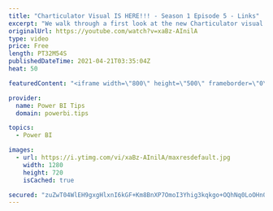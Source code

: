 ```yaml
---
title: "Charticulator Visual IS HERE!!! - Season 1 Episode 5 - Links"
excerpt: "We walk through a first look at the new Charticulator visual from Microsoft Power BI team.    This video we are exploring the Links  In this episode we add curvy lines between our graph elements  Official blog post about the visual: https://powerbi.microsoft.com/en-us/blog/announcing-the-new-charticulator-visual-public-preview/"
originalUrl: https://youtube.com/watch?v=xaBz-AInilA
type: video
price: Free
length: PT32M54S
publishedDateTime: 2021-04-21T03:35:04Z
heat: 50

featuredContent: "<iframe width=\"800\" height=\"500\" frameborder=\"0\" src=\"https://www.youtube.com/embed/xaBz-AInilA\" allow=\"accelerometer; autoplay; encrypted-media; gyroscope; picture-in-picture\" allowfullscreen></iframe>"

provider:
  name: Power BI Tips
  domain: powerbi.tips

topics:
  - Power BI

images:
  - url: https://i.ytimg.com/vi/xaBz-AInilA/maxresdefault.jpg
    width: 1280
    height: 720
    isCached: true

secured: "zuZwT04WlEH9gxgHlxnI6kGF+Km8BnXP7OmoI3Yhig3kqkgo+OQhNq0LoOHn0ywu0Mma2Ljp1dCMq0bmxirWXtklRHC5bnDrNTxXHFaK1FukUo2R9xZYHSCfH6Y+rmXWYRuOmtOZLmSl0Af7jiK+sTB8BAWMzVkXBvb6tsiTZxr0sQpBNWgFWpEj65XF4WbGiUua3wZpyxqlcFkjY7CrH0Cm8tBsZRcpYkt96Qib9C63wd0mAnVdeap4V9fGHIB0bxJCu+LSTmyD49Fjm2ii32Rw2jKOhLJERtgdHkZLJRDaZ2v08mLjQ2a/zCJSHptfIiJaqXXZ/dDq7gCzhSpD9+S8ikcGJG3f66xUUNx2wfST3NL5W0b5lgBcXrcBIa7NySe8nMspzp6uYxz+Ir9sdcYvaFDApPODTMLEFw0TI6o=;dL41co+DQOlsAXolrXbghw=="
---
```


